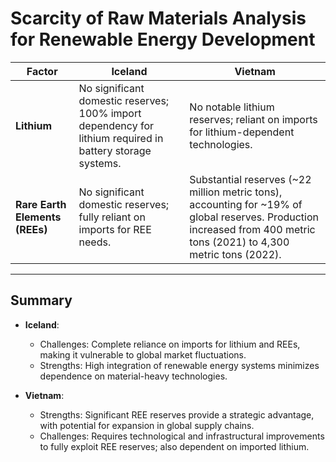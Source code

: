 
# Scarcity of Raw Materials Analysis for Renewable Energy Development

| **Factor**                  | **Iceland**                                                                                                                                                 | **Vietnam**                                                                                                                                               |
|-----------------------------|--------------------------------------------------------------------------------------------------------------------------------------------------------------|-----------------------------------------------------------------------------------------------------------------------------------------------------------|
| **Lithium**                | No significant domestic reserves; 100% import dependency for lithium required in battery storage systems.                                                   | No notable lithium reserves; reliant on imports for lithium-dependent technologies.                                                                       |
| **Rare Earth Elements (REEs)** | No significant domestic reserves; fully reliant on imports for REE needs.                                                                                 | Substantial reserves (~22 million metric tons), accounting for ~19% of global reserves. Production increased from 400 metric tons (2021) to 4,300 metric tons (2022). |

---

## Summary

- **Iceland**:
  - Challenges: Complete reliance on imports for lithium and REEs, making it vulnerable to global market fluctuations.
  - Strengths: High integration of renewable energy systems minimizes dependence on material-heavy technologies.

- **Vietnam**:
  - Strengths: Significant REE reserves provide a strategic advantage, with potential for expansion in global supply chains.
  - Challenges: Requires technological and infrastructural improvements to fully exploit REE reserves; also dependent on imported lithium.
